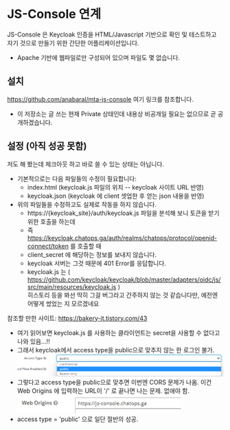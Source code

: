 # JS-Console 연계

JS-Console 은 Keycloak 인증을 HTML/Javascript 기반으로 확인 및 테스트하고 자기 것으로 만들기 위한 간단한 어플리케이션입니다.
- Apache 기반에 웹파일로만 구성되어 있으며 파일도 몇 없습니다.

## 설치

https://github.com/anabaral/mta-js-console  여기 링크를 참조합니다.
- 이 저장소는 글 쓰는 현재 Private 상태인데 내용상 비공개일 필요는 없으므로 곧 공개하겠습니다.  

## 설정 (아직 성공 못함)

저도 해 봤는데 체크아웃 하고 바로 쓸 수 있는 상태는 아닙니다.
- 기본적으로는 다음 파일들의 수정이 필요합니다:
  * index.html (keycloak.js 파일의 위치 -- keycloak 사이트 URL 반영)
  * keycloak.json (keycloak 에 client 셋업한 후 얻는 json 내용을 반영)
- 위의 파일들을 수정하고도 실제로 작동을 하지 않습니다.
  * https://{keycloak_site}/auth/keycloak.js 파일을 분석해 보니 토큰을 받기 위한 호출을 하는데
  * 즉 https://keycloak.chatops.ga/auth/realms/chatops/protocol/openid-connect/token 를 호출할 때
  * client_secret 에 해당하는 정보를 보내지 않습니다. 
  * keycloak 서버는 그것 때문에 401 Error를 응답합니다.
  * keycloak.js 는 ( https://github.com/keycloak/keycloak/blob/master/adapters/oidc/js/src/main/resources/keycloak.js )  
    히스토리 등을 봐선 딱히 그걸 버그라고 간주하지 않는 것 같습니다만, 예전엔 어떻게 썼었는 지 모르겠네요

    
참조할 만한 사이트: https://bakery-it.tistory.com/43
- 여기 읽어보면 keycloak.js 를 사용하는 클라이언트는 secret을 사용할 수 없다고 나와 있음...!!
- 그래서 keycloak에서 access type을 public으로 맞추지 않는 한 로그인 불가.
  ![](./img/keycloak-client-acceesstype.png)
- 그렇다고 access type을 public으로 맞추면 이번엔 CORS 문제가 나옴. 이건 Web Origins 에 입력하는 URL이 '/' 로 끝나면 나는 문제. 없애야 함.  
  ![](./img/keycloak-weborigins.png)
- access type = 'public' 으로 일단 절반의 성공.


